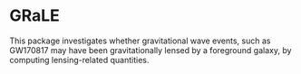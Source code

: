 # GRaLE
This package investigates whether gravitational wave events, such as GW170817 may have been gravitationally lensed by a foreground galaxy, by computing lensing-related quantities.
